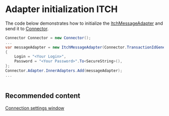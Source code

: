 # Adapter initialization ITCH

The code below demonstrates how to initialize the [ItchMessageAdapter](../api/StockSharp.ITCH.ItchMessageAdapter.html) and send it to [Connector](../api/StockSharp.Algo.Connector.html).

```cs
Connector Connector = new Connector();				
...				
var messageAdapter = new ItchMessageAdapter(Connector.TransactionIdGenerator)
{
    Login = "<Your Login>",
    Password = "<Your Password>".To<SecureString>(),
};
Connector.Adapter.InnerAdapters.Add(messageAdapter);
...	
							
```

## Recommended content

[Connection settings window](API_UI_ConnectorWindow.md)
